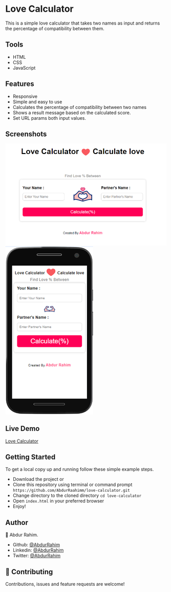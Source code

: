 # Love Calculator  

This is a simple love calculator that takes two names as input and returns the percentage of compatibility between them.

## Tools 
- HTML
- CSS
- JavaScript

## Features 
- Responsive
- Simple and easy to use
- Calculates the percentage of compatibility between two names
- Shows a result message based on the calculated score.
- Set URL params both input values.


## Screenshots
![Love Calculator](./img/Screenshot.png)
![Love Calculator](./img/Screenshot1.png)

## Live Demo
[Love Calculator](https://abdurraahimm.github.io/love-calculator/)

## Getting Started
To get a local copy up and running follow these simple example steps.
- Download the project or
- Clone this repository using terminal or command prompt `https://github.com/AbdurRaahimm/love-calculator.git`
- Change directory to the cloned directory `cd love-calculator`
- Open `index.html` in your preferred browser
- Enjoy!

## Author
👤 Abdur Rahim.
- Github: [@AbdurRahim](https://github.com/AbdurRaahimm)
- Linkedin: [@AbdurRahim](https://www.linkedin.com/in/abdur-rahim4g/)
- Twitter: [@AbdurRahim](https://twitter.com/AbdurRahim4G)

## 🤝 Contributing
Contributions, issues and feature requests are welcome!



